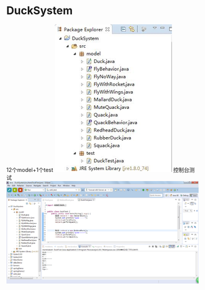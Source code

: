 # DuckSystem
12个model+1个test
![image](https://github.com/icermm/DuckSystem/blob/master/2.jpg)
控制台测试
![image](https://github.com/icermm/DuckSystem/blob/master/1.png)
